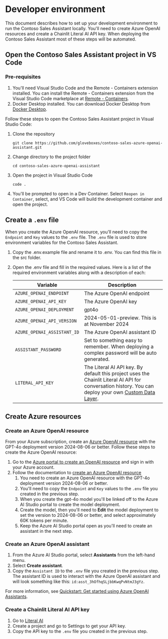 # Developer environment

This document describes how to set up your development environment to run the Contoso Sales Assistant locally. You'll need to create Azure OpenAI resources and create a Chainlit Literal AI API key. When deploying the Contoso Sales Assistant most of these steps will be automated.

## Open the Contoso Sales Assistant project in VS Code

### Pre-requisites

1. You'll need Visual Studio Code and the Remote - Containers extension installed. You can install the Remote - Containers extension from the Visual Studio Code marketplace at [Remote - Containers](https://marketplace.visualstudio.com/items?itemName=ms-vscode-remote.remote-containers).
2. Docker Desktop installed. You can download Docker Desktop from [Docker Desktop](https://www.docker.com/products/docker-desktop).

Follow these steps to open the Contoso Sales Assistant project in Visual Studio Code:

1. Clone the repository

    ```shell
    git clone https://github.com/gloveboxes/contoso-sales-azure-openai-assistant.git
    ```

1. Change directory to the project folder

    ```shell
    cd contoso-sales-azure-openai-assistant
    ```

1. Open the project in Visual Studio Code

    ```shell
    code .
    ```

1. You'll be prompted to open in a Dev Container. Select `Reopen in Container`, select, and VS Code will build the development container and open the project.

## Create a `.env` file

When you create the Azure OpenAI resource, you'll need to copy the `Endpoint` and `Key` values to the `.env` file. The `.env` file is used to store environment variables for the Contoso Sales Assistant.

1. Copy the .env.example file and rename it to .env. You can find this file in the src folder.
2. Open the .env file and fill in the required values. Here is a list of the required environment variables along with a description of each:

    | Variable | Description |
    | --- | --- |
    | `AZURE_OPENAI_ENDPOINT` | The Azure OpenAI endpoint |
    | `AZURE_OPENAI_API_KEY` | The Azure OpenAI key |
    | `AZURE_OPENAI_DEPLOYMENT` | gpt4o |
    | `AZURE_OPENAI_API_VERSION` | 2024-05-01-preview. This is at November 2024 |
    | `AZURE_OPENAI_ASSISTANT_ID` | The Azure OpenAI assistant ID |
    | `ASSISTANT_PASSWORD` | Set to something easy to remember. When deploying a complex password will be auto generated. |
    | `LITERAL_API_KEY` | The Literal AI API key. By default this project uses the Chainlit Literal AI API for conversation history. You can deploy your own [Custom Data Layer](https://docs.chainlit.io/data-persistence/custom). |

## Create Azure resources

### Create an Azure OpenAI resource

From your Azure subscription, create an [Azure OpenAI resource](https://learn.microsoft.com/azure/ai-services/openai/how-to/create-resource?pivots=web-portal) with the GPT-4o deployment version 2024-08-06 or better. Follow these steps to create the Azure OpenAI resource:

1. Go to the [Azure portal to create an OpenAI resource](https://portal.azure.com/?microsoft_azure_marketplace_ItemHideKey=microsoft_openai_tip#create/Microsoft.CognitiveServicesOpenAI) and sign in with your Azure account.
2. Follow the documentation to [create an Azure OpenAI resource](https://learn.microsoft.com/azure/ai-services/openai/how-to/create-resource?pivots=web-portal)
   1. You need to create an Azure OpenAI resource with the GPT-4o deployment version 2024-08-06 or better.
   2. You'll need to copy the `Endpoint` and `Key` values to the `.env` file you created in the previous step.
   3. When you create the gpt-4o model you'll be linked off to the Azure AI Studio portal to create the model deployment.
   4. Create the model, then you'll need to **Edit** the model deployment to set the version to 2024-08-06 or better, and select approximately 60K tokens per minute.
   5. Keep the Azure AI Studio portal open as you'll need to create an assistant in the next step.

### Create an Azure OpenAI assistant

1. From the Azure AI Studio portal, select **Assistants** from the left-hand menu.
2. Select **Create assistant**.
3. Copy the `Assistant ID` to the `.env` file you created in the previous step. The assistant ID is used to interact with the Azure OpenAI assistant and will look something like this: `id:asst_3hOfhqSLjbbKwqPvNtmJ3gYz`.

For more information, see [Quickstart: Get started using Azure OpenAI Assistants](https://learn.microsoft.com/azure/ai-services/openai/assistants-quickstart?tabs=command-line%2Ctypescript-keyless&pivots=programming-language-ai-studio).

### Create a Chainlit Literal AI API key

1. Go to [Literal AI](https://cloud.getliteral.ai/)
2. Create a project and go to Settings to get your API key.
3. Copy the API key to the `.env` file you created in the previous step.
